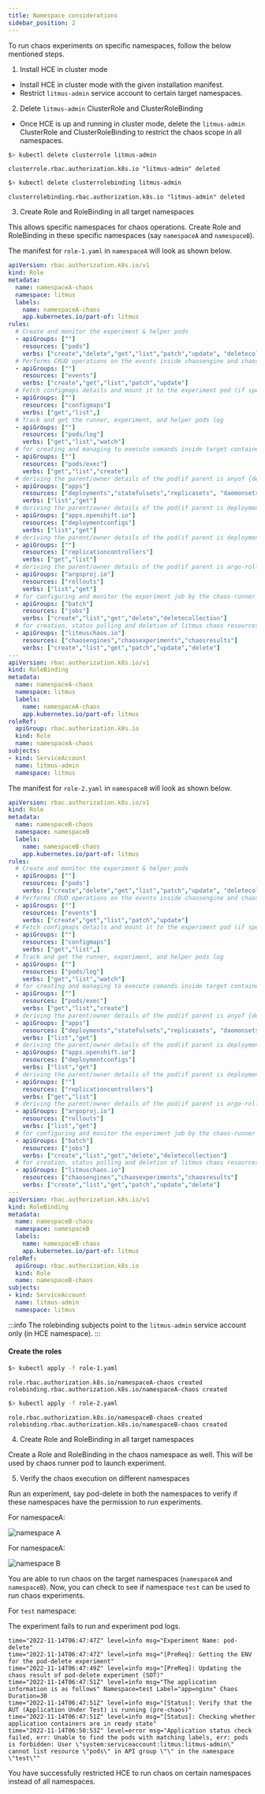 ```yaml
---
title: Namespace considerations
sidebar_position: 2
---
```

To run chaos experiments on specific namespaces, follow the below mentioned steps.

1. Install HCE in cluster mode

- Install HCE in cluster mode with the given installation manifest. 
- Restrict `litmus-admin` service account to certain target namespaces.

2. Delete `litmus-admin` ClusterRole and ClusterRoleBinding
- Once HCE is up and running in cluster mode, delete the `litmus-admin` ClusterRole and ClusterRoleBinding to restrict the chaos scope in all namespaces.

```bash
$> kubectl delete clusterrole litmus-admin
````

```
clusterrole.rbac.authorization.k8s.io "litmus-admin" deleted
```

```bash
$> kubectl delete clusterrolebinding litmus-admin
````

```
clusterrolebinding.rbac.authorization.k8s.io "litmus-admin" deleted
```

3. Create Role and RoleBinding in all target namespaces

This allows specific namespaces for chaos operations. Create Role and RoleBinding in these specific namespaces (say `namespaceA` and `namespaceB`). 

The manifest for `role-1.yaml` in `namespaceA` will look as shown below.

```yaml
apiVersion: rbac.authorization.k8s.io/v1
kind: Role
metadata:
  name: namespaceA-chaos
  namespace: litmus
  labels:
    name: namespaceA-chaos
    app.kubernetes.io/part-of: litmus
rules:
  # Create and monitor the experiment & helper pods
  - apiGroups: [""]
    resources: ["pods"]
    verbs: ["create","delete","get","list","patch","update", "deletecollection"]
  # Performs CRUD operations on the events inside chaosengine and chaosresult
  - apiGroups: [""]
    resources: ["events"]
    verbs: ["create","get","list","patch","update"]
  # Fetch configmaps details and mount it to the experiment pod (if specified)
  - apiGroups: [""]
    resources: ["configmaps"]
    verbs: ["get","list",]
  # Track and get the runner, experiment, and helper pods log 
  - apiGroups: [""]
    resources: ["pods/log"]
    verbs: ["get","list","watch"]  
  # for creating and managing to execute comands inside target container
  - apiGroups: [""]
    resources: ["pods/exec"]
    verbs: ["get","list","create"]
  # deriving the parent/owner details of the pod(if parent is anyof {deployment, statefulset, daemonsets})
  - apiGroups: ["apps"]
    resources: ["deployments","statefulsets","replicasets", "daemonsets"]
    verbs: ["list","get"]
  # deriving the parent/owner details of the pod(if parent is deploymentConfig)  
  - apiGroups: ["apps.openshift.io"]
    resources: ["deploymentconfigs"]
    verbs: ["list","get"]
  # deriving the parent/owner details of the pod(if parent is deploymentConfig)
  - apiGroups: [""]
    resources: ["replicationcontrollers"]
    verbs: ["get","list"]
  # deriving the parent/owner details of the pod(if parent is argo-rollouts)
  - apiGroups: ["argoproj.io"]
    resources: ["rollouts"]
    verbs: ["list","get"]
  # for configuring and monitor the experiment job by the chaos-runner pod
  - apiGroups: ["batch"]
    resources: ["jobs"]
    verbs: ["create","list","get","delete","deletecollection"]
  # for creation, status polling and deletion of litmus chaos resources used within a chaos workflow
  - apiGroups: ["litmuschaos.io"]
    resources: ["chaosengines","chaosexperiments","chaosresults"]
    verbs: ["create","list","get","patch","update","delete"]
---
apiVersion: rbac.authorization.k8s.io/v1
kind: RoleBinding
metadata:
  name: namespaceA-chaos
  namespace: litmus
  labels:
    name: namespaceA-chaos
    app.kubernetes.io/part-of: litmus
roleRef:
  apiGroup: rbac.authorization.k8s.io
  kind: Role
  name: namespaceA-chaos
subjects:
- kind: ServiceAccount
  name: litmus-admin
  namespace: litmus
```

The manifest for `role-2.yaml` in `namespaceB` will look as shown below.

```yaml
apiVersion: rbac.authorization.k8s.io/v1
kind: Role
metadata:
  name: namespaceB-chaos
  namespace: namespaceB
  labels:
    name: namespaceB-chaos
    app.kubernetes.io/part-of: litmus
rules:
  # Create and monitor the experiment & helper pods
  - apiGroups: [""]
    resources: ["pods"]
    verbs: ["create","delete","get","list","patch","update", "deletecollection"]
  # Performs CRUD operations on the events inside chaosengine and chaosresult
  - apiGroups: [""]
    resources: ["events"]
    verbs: ["create","get","list","patch","update"]
  # Fetch configmaps details and mount it to the experiment pod (if specified)
  - apiGroups: [""]
    resources: ["configmaps"]
    verbs: ["get","list",]
  # Track and get the runner, experiment, and helper pods log 
  - apiGroups: [""]
    resources: ["pods/log"]
    verbs: ["get","list","watch"]  
  # for creating and managing to execute comands inside target container
  - apiGroups: [""]
    resources: ["pods/exec"]
    verbs: ["get","list","create"]
  # deriving the parent/owner details of the pod(if parent is anyof {deployment, statefulset, daemonsets})
  - apiGroups: ["apps"]
    resources: ["deployments","statefulsets","replicasets", "daemonsets"]
    verbs: ["list","get"]
  # deriving the parent/owner details of the pod(if parent is deploymentConfig)  
  - apiGroups: ["apps.openshift.io"]
    resources: ["deploymentconfigs"]
    verbs: ["list","get"]
  # deriving the parent/owner details of the pod(if parent is deploymentConfig)
  - apiGroups: [""]
    resources: ["replicationcontrollers"]
    verbs: ["get","list"]
  # deriving the parent/owner details of the pod(if parent is argo-rollouts)
  - apiGroups: ["argoproj.io"]
    resources: ["rollouts"]
    verbs: ["list","get"]
  # for configuring and monitor the experiment job by the chaos-runner pod
  - apiGroups: ["batch"]
    resources: ["jobs"]
    verbs: ["create","list","get","delete","deletecollection"]
  # for creation, status polling and deletion of litmus chaos resources used within a chaos workflow
  - apiGroups: ["litmuschaos.io"]
    resources: ["chaosengines","chaosexperiments","chaosresults"]
    verbs: ["create","list","get","patch","update","delete"]
---
apiVersion: rbac.authorization.k8s.io/v1
kind: RoleBinding
metadata:
  name: namespaceB-chaos
  namespace: namespaceB
  labels:
    name: namespaceB-chaos
    app.kubernetes.io/part-of: litmus
roleRef:
  apiGroup: rbac.authorization.k8s.io
  kind: Role
  name: namespaceB-chaos
subjects:
- kind: ServiceAccount
  name: litmus-admin
  namespace: litmus
```

:::info
The rolebinding subjects point to the `litmus-admin` service account only (in HCE namespace). 
:::

#### Create the roles

```bash
$> kubectl apply -f role-1.yaml
````

```role.rbac.authorization.k8s.io/namespaceA-chaos created```
```rolebinding.rbac.authorization.k8s.io/namespaceA-chaos created```

```bash
$> kubectl apply -f role-2.yaml
```

```role.rbac.authorization.k8s.io/namespaceB-chaos created```
```rolebinding.rbac.authorization.k8s.io/namespaceB-chaos created```

4. Create Role and RoleBinding in all target namespaces

Create a Role and RoleBinding in the chaos namespace as well. This will be used by chaos runner pod to launch experiment. 

5. Verify the chaos execution on different namespaces

Run an experiment, say pod-delete in both the namespaces to verify if these namespaces have the permission to run experiments.

For namespaceA:

![namespace A](../../static/overview/nsA.png)

For namespaceA:

![namespace B](../../static/overview/nsB.png)

You are able to run chaos on the target namespaces (`namespaceA` and `namespaceB`). Now, you can check to see if namespace `test` can be used to run chaos experiments.

For `test` namespace:

The experiment fails to run and experiment pod logs.

```
time="2022-11-14T06:47:47Z" level=info msg="Experiment Name: pod-delete"
time="2022-11-14T06:47:47Z" level=info msg="[PreReq]: Getting the ENV for the pod-delete experiment"
time="2022-11-14T06:47:49Z" level=info msg="[PreReq]: Updating the chaos result of pod-delete experiment (SOT)"
time="2022-11-14T06:47:51Z" level=info msg="The application information is as follows" Namespace=test Label="app=nginx" Chaos Duration=30
time="2022-11-14T06:47:51Z" level=info msg="[Status]: Verify that the AUT (Application Under Test) is running (pre-chaos)"
time="2022-11-14T06:47:51Z" level=info msg="[Status]: Checking whether application containers are in ready state"
time="2022-11-14T06:50:53Z" level=error msg="Application status check failed, err: Unable to find the pods with matching labels, err: pods is forbidden: User \"system:serviceaccount:litmus:litmus-admin\" cannot list resource \"pods\" in API group \"\" in the namespace \"test\""
```


You have successfully restricted HCE to run chaos on certain namespaces instead of all namespaces.
